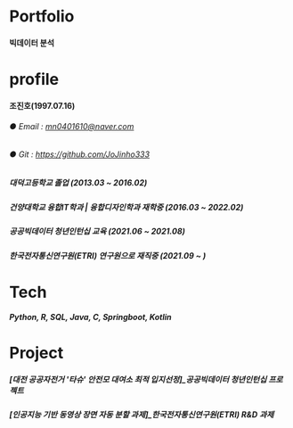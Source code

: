 # Portfolio
#### 빅데이터 분석

# profile
#### 조진호(1997.07.16)
###### ● Email : mn0401610@naver.com
###### ● Git : https://github.com/JoJinho333
##### 대덕고등학교 졸업 (2013.03 ~ 2016.02)
##### 건양대학교 융합IT학과 | 융합디자인학과 재학중 (2016.03 ~ 2022.02)
##### 공공빅데이터 청년인턴십 교육 (2021.06 ~ 2021.08)
##### 한국전자통신연구원(ETRI) 연구원으로 재직중 (2021.09 ~ )

# Tech
##### Python, R, SQL, Java, C, Springboot, Kotlin

# Project
##### [대전 공공자전거 '타슈' 안전모 대여소 최적 입지선정]_공공빅데이터 청년인턴십 프로젝트
##### [인공지능 기반 동영상 장면 자동 분할 과제]_한국전자통신연구원(ETRI) R&D 과제

